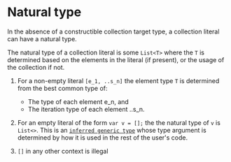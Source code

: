 # Natural type

In the absence of a constructible collection target type, a collection literal can have a natural type.

The natural type of a collection literal is some `List<T>` where the `T` is determined based on the elements in the literal (if present), or the usage of the collection if not.

1. For a non-empty literal `[e_1, ..s_n]` the element type `T` is determined from the best common type of:

    * The type of each element e_n, and
    * The iteration type of each element ..s_n.

1. For an empty literal of the form `var v = [];` the the natural type of `v` is `List<>`.  This is an [`inferred generic type`](InferredGenericType.md) whose type argument is determined by how it is used in the rest of the user's code.

1. `[]` in any other context is illegal
